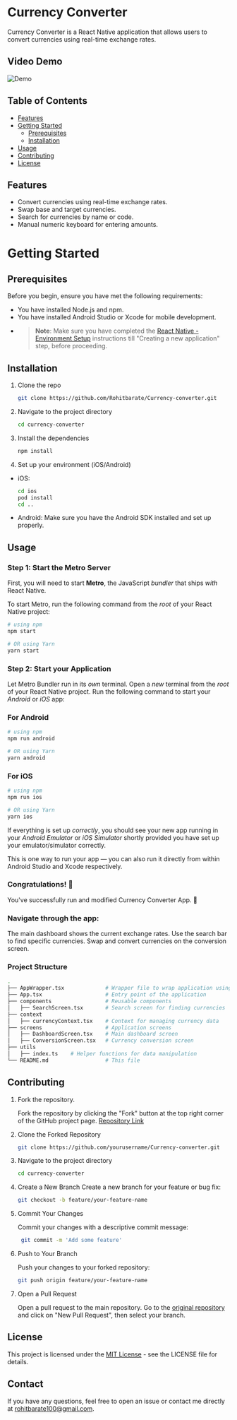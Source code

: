 # Currency Converter

Currency Converter is a React Native application that allows users to convert currencies using real-time exchange rates. 

## Video Demo

![Demo](https://drive.google.com/file/d/1FVjwEiyKNb-eay3CtJnhBsr-BSmOpLyv/view?usp=sharing)

## Table of Contents

- [Features](#features)
- [Getting Started](#getting-started)
  - [Prerequisites](#prerequisites)
  - [Installation](#installation)
- [Usage](#usage)
- [Contributing](#contributing)
- [License](#license)

## Features

- Convert currencies using real-time exchange rates.
- Swap base and target currencies.
- Search for currencies by name or code.
- Manual numeric keyboard for entering amounts.

# Getting Started

## Prerequisites

Before you begin, ensure you have met the following requirements:

- You have installed Node.js and npm.
- You have installed Android Studio or Xcode for mobile development.
- >**Note**: Make sure you have completed the [React Native - Environment Setup](https://reactnative.dev/docs/environment-setup) instructions till "Creating a new application" step, before proceeding.

## Installation

1. Clone the repo

   ```bash
   git clone https://github.com/Rohitbarate/Currency-converter.git
   
2. Navigate to the project directory

   ```bash
   cd currency-converter
   
3. Install the dependencies

   ```bash
   npm install
   
4. Set up your environment (iOS/Android)
- iOS:
    ```bash
   cd ios
   pod install
   cd ..
 - Android:
     Make sure you have the Android SDK installed and set up properly.

## Usage

### Step 1: Start the Metro Server

First, you will need to start **Metro**, the JavaScript _bundler_ that ships _with_ React Native.

To start Metro, run the following command from the _root_ of your React Native project:

```bash
# using npm
npm start

# OR using Yarn
yarn start
```

### Step 2: Start your Application

Let Metro Bundler run in its _own_ terminal. Open a _new_ terminal from the _root_ of your React Native project. Run the following command to start your _Android_ or _iOS_ app:

### For Android

```bash
# using npm
npm run android

# OR using Yarn
yarn android
```

### For iOS

```bash
# using npm
npm run ios

# OR using Yarn
yarn ios
```

If everything is set up _correctly_, you should see your new app running in your _Android Emulator_ or _iOS Simulator_ shortly provided you have set up your emulator/simulator correctly.

This is one way to run your app — you can also run it directly from within Android Studio and Xcode respectively.


### Congratulations! :tada:

You've successfully run and modified Currency Converter App. :partying_face:

### Navigate through the app:

The main dashboard shows the current exchange rates.
Use the search bar to find specific currencies.
Swap and convert currencies on the conversion screen.

### Project Structure

```bash
.
├── AppWrapper.tsx             # Wrapper file to wrap application using context provider
├── App.tsx                    # Entry point of the application
├── components                 # Reusable components
│   ├── SearchScreen.tsx       # Search screen for finding currencies
├── context
│   ├── currencyContext.tsx    # Context for managing currency data
├── screens                    # Application screens
│   ├── DashboardScreen.tsx    # Main dashboard screen
│   ├── ConversionScreen.tsx   # Currency conversion screen
├── utils
│   ├── index.ts    # Helper functions for data manipulation
└── README.md                  # This file

```

## Contributing

1. Fork the repository.

   Fork the repository by clicking the "Fork" button at the top right corner of the GitHub project page.
   [Repository Link](https://github.com/Rohitbarate/Currency-converter.git)
   
   
3. Clone the Forked Repository

   ```bash
   git clone https://github.com/yourusername/Currency-converter.git
   ```

4. Navigate to the project directory

   ```bash
   cd currency-converter
   ```

3. Create a New Branch
   Create a new branch for your feature or bug fix:

   ```bash
   git checkout -b feature/your-feature-name
   ```

4. Commit Your Changes

   Commit your changes with a descriptive commit message:

   ```bash
    git commit -m 'Add some feature'
   ```
   

5. Push to Your Branch

   Push your changes to your forked repository:
   ```bash
   git push origin feature/your-feature-name
   ```
   

6. Open a Pull Request

   Open a pull request to the main repository. Go to the [original repository](https://github.com/Rohitbarate/Currency-converter.git) and click on "New Pull Request",      then select your branch.


## License
   This project is licensed under the [MIT License](https://github.com/Rohitbarate/Currency-converter/blob/main/LICENCE) - see the LICENSE file for details.

## Contact
If you have any questions, feel free to open an issue or contact me directly at rohitbarate100@gmail.com.
